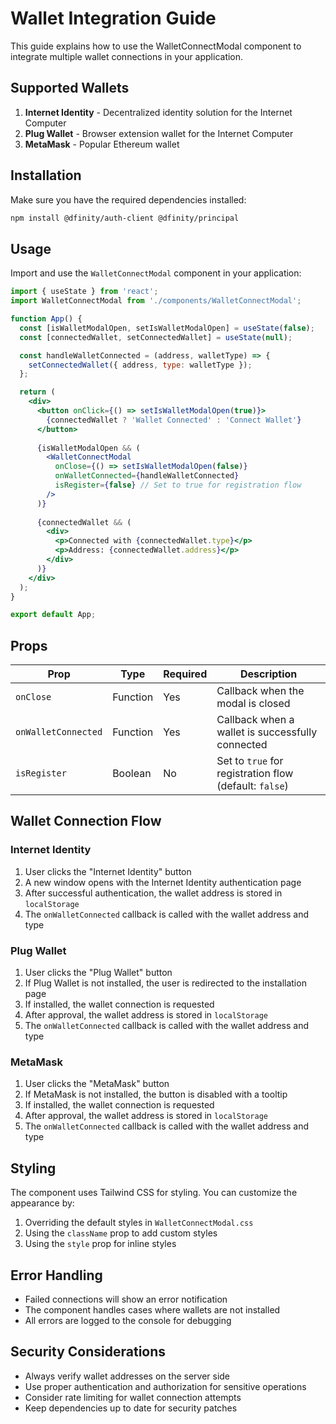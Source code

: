 # Wallet Integration Guide

This guide explains how to use the WalletConnectModal component to integrate multiple wallet connections in your application.

## Supported Wallets

1. **Internet Identity** - Decentralized identity solution for the Internet Computer
2. **Plug Wallet** - Browser extension wallet for the Internet Computer
3. **MetaMask** - Popular Ethereum wallet

## Installation

Make sure you have the required dependencies installed:

```bash
npm install @dfinity/auth-client @dfinity/principal
```

## Usage

Import and use the `WalletConnectModal` component in your application:

```jsx
import { useState } from 'react';
import WalletConnectModal from './components/WalletConnectModal';

function App() {
  const [isWalletModalOpen, setIsWalletModalOpen] = useState(false);
  const [connectedWallet, setConnectedWallet] = useState(null);

  const handleWalletConnected = (address, walletType) => {
    setConnectedWallet({ address, type: walletType });
  };

  return (
    <div>
      <button onClick={() => setIsWalletModalOpen(true)}>
        {connectedWallet ? 'Wallet Connected' : 'Connect Wallet'}
      </button>
      
      {isWalletModalOpen && (
        <WalletConnectModal
          onClose={() => setIsWalletModalOpen(false)}
          onWalletConnected={handleWalletConnected}
          isRegister={false} // Set to true for registration flow
        />
      )}
      
      {connectedWallet && (
        <div>
          <p>Connected with {connectedWallet.type}</p>
          <p>Address: {connectedWallet.address}</p>
        </div>
      )}
    </div>
  );
}

export default App;
```

## Props

| Prop | Type | Required | Description |
|------|------|----------|-------------|
| `onClose` | Function | Yes | Callback when the modal is closed |
| `onWalletConnected` | Function | Yes | Callback when a wallet is successfully connected |
| `isRegister` | Boolean | No | Set to `true` for registration flow (default: `false`) |

## Wallet Connection Flow

### Internet Identity
1. User clicks the "Internet Identity" button
2. A new window opens with the Internet Identity authentication page
3. After successful authentication, the wallet address is stored in `localStorage`
4. The `onWalletConnected` callback is called with the wallet address and type

### Plug Wallet
1. User clicks the "Plug Wallet" button
2. If Plug Wallet is not installed, the user is redirected to the installation page
3. If installed, the wallet connection is requested
4. After approval, the wallet address is stored in `localStorage`
5. The `onWalletConnected` callback is called with the wallet address and type

### MetaMask
1. User clicks the "MetaMask" button
2. If MetaMask is not installed, the button is disabled with a tooltip
3. If installed, the wallet connection is requested
4. After approval, the wallet address is stored in `localStorage`
5. The `onWalletConnected` callback is called with the wallet address and type

## Styling

The component uses Tailwind CSS for styling. You can customize the appearance by:

1. Overriding the default styles in `WalletConnectModal.css`
2. Using the `className` prop to add custom styles
3. Using the `style` prop for inline styles

## Error Handling

- Failed connections will show an error notification
- The component handles cases where wallets are not installed
- All errors are logged to the console for debugging

## Security Considerations

- Always verify wallet addresses on the server side
- Use proper authentication and authorization for sensitive operations
- Consider rate limiting for wallet connection attempts
- Keep dependencies up to date for security patches
